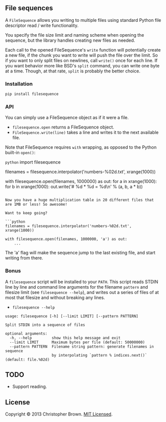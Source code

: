 ## File sequences

A `FileSequence` allows you writing to multiple files using standard Python file descriptor read / write functionality.

You specify the file size limit and naming scheme when opening the sequence, but the library handles creating new files as needed.

Each call to the opened FileSequence's `write` function will potentially create a new file, if the chunk you want to write will push the file over the limit. So if you want to only split files on newlines, call `write()` once for each line. If you want behavior more like BSD's `split` command, you can write one byte at a time. Though, at that rate, `split` is probably the better choice.

### Installation

```sh
pip install filesequence
```

### API

You can simply use a FileSequence object as if it were a file.

* `filesequence.open` returns a FileSequence object.
* `FileSequence.write(line)` takes a line and writes it to the next available file.

Note that FileSequence requires `with` wrapping, as opposed to the Python built-in `open()`:

```python```
import filesequence

filenames = filesequence.interpolator('numbers-%02d.txt', xrange(1000))

with filesequence.open(filenames, 1000000) as out:
    for a in xrange(1000):
        for b in xrange(1000):
            out.write('# %d * %d = %d\n' % (a, b, a * b))
```

Now you have a huge multiplication table in 20 different files that are 1MB or less! So awesome!

Want to keep going?

```python
filenames = filesequence.interpolator('numbers-%02d.txt', xrange(1000))

with filesequence.open(filenames, 1000000, 'a') as out:
    ...
```

The 'a' flag will make the sequence jump to the last existing file, and start writing from there.

### Bonus

A `filesequence` script will be installed to your `PATH`. This script reads STDIN line by line and command line arguments for the filename `pattern` and filesize limit (see `filesequence --help`), and writes out a series of files of at most that filesize and without breaking any lines.

* `filesequence --help`

```
usage: filesequence [-h] [--limit LIMIT] [--pattern PATTERN]

Split STDIN into a sequence of files

optional arguments:
  -h, --help         show this help message and exit
  --limit LIMIT      Maximum bytes per file (default: 50000000)
  --pattern PATTERN  Filename string pattern: generate filenames in sequence
                     by interpolating `pattern % indices.next()` (default: file.%02d)
```

## TODO

* Support reading.

## License

Copyright © 2013 Christopher Brown. [MIT Licensed](LICENSE).
